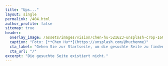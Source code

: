 ```yaml
---
title: "Ups..."
layout: single
permalink: /404.html
author_profile: false
sitemap: true
header:
  overlay_image: /assets/images/vision/chen-hu-521623-unsplash-crop-1600.jpg
  caption: "Foto: [**Chen Hu**](https://unsplash.com/@huchenme)"
  cta_label: "Gehen Sie zur Startseite, um die gesuchte Seite zu finden."
  cta_url: "/"
excerpt: "Die gesuchte Seite existiert nicht."
---
```

